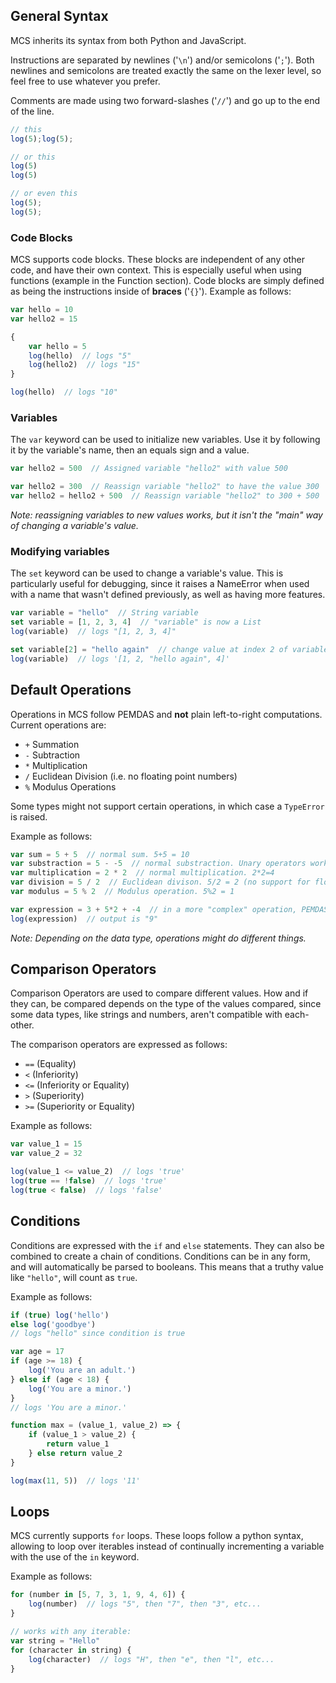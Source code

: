 ## General Syntax
MCS inherits its syntax from both Python and JavaScript.

Instructions are separated by newlines ('``\n``') and/or semicolons ('``;``').
Both newlines and semicolons are treated exactly the same on the lexer level,
so feel free to use whatever you prefer.

Comments are made using two forward-slashes ('``//``') and go up to the end of the line.
```js
// this
log(5);log(5);

// or this
log(5)
log(5)

// or even this
log(5);
log(5);
```

### Code Blocks
MCS supports code blocks. These blocks are independent of any other code, and have their own context.
This is especially useful when using functions (example in the Function section).
Code blocks are simply defined as being the instructions inside of **braces** ('``{}``').
Example as follows:
```js
var hello = 10
var hello2 = 15

{
    var hello = 5
    log(hello)  // logs "5"
    log(hello2)  // logs "15"
}

log(hello)  // logs "10"
```

### Variables
The ``var`` keyword can be used to initialize new variables.
Use it by following it by the variable's name, then an equals sign and a value.

```js
var hello2 = 500  // Assigned variable "hello2" with value 500

var hello2 = 300  // Reassign variable "hello2" to have the value 300
var hello2 = hello2 + 500  // Reassign variable "hello2" to 300 + 500
```
_Note: reassigning variables to new values works,
but it isn't the "main" way of changing a variable's value._


### Modifying variables
The ``set`` keyword can be used to change a variable's value. This is particularly
useful for debugging, since it raises a NameError when used with a name that wasn't defined
previously, as well as having more features.

```js
var variable = "hello"  // String variable
set variable = [1, 2, 3, 4]  // "variable" is now a List
log(variable)  // logs "[1, 2, 3, 4]"

set variable[2] = "hello again"  // change value at index 2 of variable
log(variable)  // logs '[1, 2, "hello again", 4]'
```

## Default Operations
Operations in MCS follow PEMDAS and **not** plain left-to-right computations.
Current operations are:
- ``+`` Summation
- ``-`` Subtraction
- ``*`` Multiplication
- ``/`` Euclidean Division (i.e. no floating point numbers)
- ``%`` Modulus Operations

Some types might not support certain operations, in which case a ``TypeError`` is raised.

Example as follows:
```js
var sum = 5 + 5  // normal sum. 5+5 = 10
var substraction = 5 - -5  // normal substraction. Unary operators work, so 5 - -5 = 10
var multiplication = 2 * 2  // normal multiplication. 2*2=4
var division = 5 / 2  // Euclidean divison. 5/2 = 2 (no support for floating point numbers)
var modulus = 5 % 2  // Modulus operation. 5%2 = 1

var expression = 3 + 5*2 + -4  // in a more "complex" operation, PEMDAS is applied.
log(expression)  // output is "9"
```
_Note: Depending on the data type, operations might do different things._

## Comparison Operators
Comparison Operators are used to compare different values.
How and if they can, be compared depends on the type of the values compared,
since some data types, like strings and numbers, aren't compatible with each-other.

The comparison operators are expressed as follows:
- ``==`` (Equality)
- ``<``  (Inferiority)
- ``<=`` (Inferiority or Equality)
- ``>``  (Superiority)
- ``>=`` (Superiority or Equality)

Example as follows:
```js
var value_1 = 15
var value_2 = 32

log(value_1 <= value_2)  // logs 'true'
log(true == !false)  // logs 'true'
log(true < false)  // logs 'false'
```

## Conditions
Conditions are expressed with the ``if`` and ``else`` statements.
They can also be combined to create a chain of conditions.
Conditions can be in any form, and will automatically be parsed to booleans.
This means that a truthy value like ``"hello"``, will count as ``true``.

Example as follows:
```js
if (true) log('hello')
else log('goodbye')
// logs "hello" since condition is true

var age = 17
if (age >= 18) {
    log('You are an adult.')
} else if (age < 18) {
    log('You are a minor.')
}
// logs 'You are a minor.'

function max = (value_1, value_2) => {
    if (value_1 > value_2) {
        return value_1
    } else return value_2
}

log(max(11, 5))  // logs '11'
```

## Loops
MCS currently supports ``for`` loops. These loops follow a python syntax,
allowing to loop over iterables instead of continually incrementing a variable
with the use of the ``in`` keyword.

Example as follows:
```js
for (number in [5, 7, 3, 1, 9, 4, 6]) {
    log(number)  // logs "5", then "7", then "3", etc...
}

// works with any iterable:
var string = "Hello"
for (character in string) {
    log(character)  // logs "H", then "e", then "l", etc...
}
```